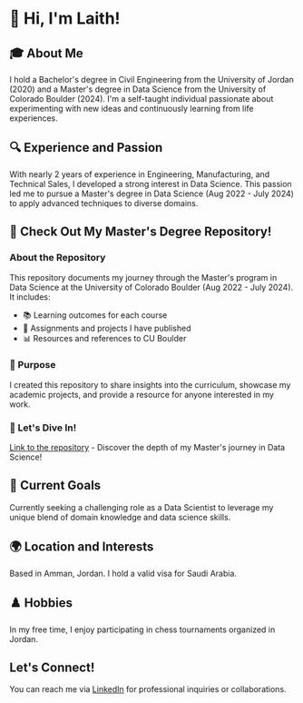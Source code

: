 # 👋 Hi, I'm Laith!

## 🎓 About Me
I hold a Bachelor's degree in Civil Engineering from the University of Jordan (2020) and a Master's degree in Data Science from the University of Colorado Boulder (2024). I'm a self-taught individual passionate about experimenting with new ideas and continuously learning from life experiences.

## 🔍 Experience and Passion
With nearly 2 years of experience in Engineering, Manufacturing, and Technical Sales, I developed a strong interest in Data Science. This passion led me to pursue a Master's degree in Data Science (Aug 2022 - July 2024) to apply advanced techniques to diverse domains.

## 📘 Check Out My Master's Degree Repository!

### About the Repository
This repository documents my journey through the Master's program in Data Science at the University of Colorado Boulder (Aug 2022 - July 2024). It includes:
- 📚 Learning outcomes for each course
- 📝 Assignments and projects I have published
- 📊 Resources and references to CU Boulder

### 🌟 Purpose
I created this repository to share insights into the curriculum, showcase my academic projects, and provide a resource for anyone interested in my work.

### 🔗 Let's Dive In!
[Link to the repository](https://github.com/laithrasheed/Master_of_Science_in_Data_Science/blob/main/README.md) - Discover the depth of my Master's journey in Data Science!

## 🌟 Current Goals
Currently seeking a challenging role as a Data Scientist to leverage my unique blend of domain knowledge and data science skills.

## 🌍 Location and Interests
Based in Amman, Jordan. I hold a valid visa for Saudi Arabia.

## ♟️ Hobbies
In my free time, I enjoy participating in chess tournaments organized in Jordan.

## Let's Connect!
You can reach me via [LinkedIn](https://www.linkedin.com/in/laith-rasheed/) for professional inquiries or collaborations.
